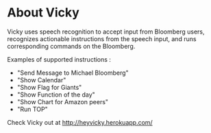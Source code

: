 # About Vicky

Vicky uses speech recognition to accept input from Bloomberg users, recognizes actionable instructions from the speech input, and runs corresponding commands on the Bloomberg.

Examples of supported instructions :

- "Send Message to Michael Bloomberg"
- "Show Calendar"
- "Show Flag for Giants"
- "Show Function of the day"
- "Show Chart for Amazon peers"
- "Run TOP"

Check Vicky out at 
http://heyvicky.herokuapp.com/

